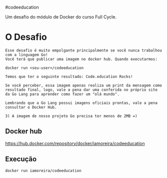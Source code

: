 #codeeducation

Um desafio do módulo de Docker do curso Full Cycle. 

# O Desafio

````
Esse desafio é muito empolgante principalmente se você nunca trabalhou com a linguagem Go!
Você terá que publicar uma imagem no docker hub. Quando executarmos:

docker run <seu-user>/codeeducation

Temos que ter o seguinte resultado: Code.education Rocks!

Se você perceber, essa imagem apenas realiza um print da mensagem como resultado final, logo, vale a pena dar uma conferida no próprio site da Go Lang para aprender como fazer um "olá mundo".

Lembrando que a Go Lang possui imagens oficiais prontas, vale a pena consultar o Docker Hub.

3) A imagem de nosso projeto Go precisa ter menos de 2MB =)
````

## Docker hub
https://hub.docker.com/repository/docker/iamoreira/codeeducation
## Execução 

```shell
docker run iamoreira/codeeducation